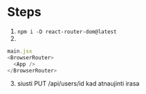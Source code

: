 # Steps

1. `npm i -D react-router-dom@latest`
2.

```js
main.jsx
<BrowserRouter>
  <App />
</BrowserRouter>
```

3. siusti PUT /api/users/id kad atnaujinti irasa
